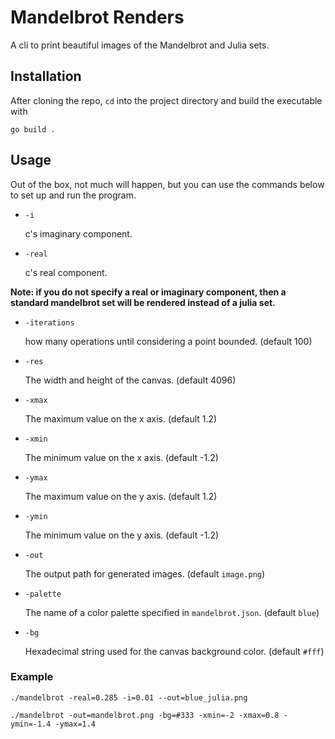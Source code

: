 # Mandelbrot Renders

A cli to print beautiful images of the Mandelbrot and Julia sets.

## Installation

After cloning the repo, `cd` into the project directory and build the executable with

`go build .`

## Usage

Out of the box, not much will happen, but you can use the commands below to set up and run the program.

- `-i` <float>

  c's imaginary component.

- `-real` <float>

  c's real component.

**Note: if you do not specify a real or imaginary component, then a standard mandelbrot
set will be rendered instead of a julia set.**

- `-iterations` <int>

  how many operations until considering a point bounded. (default 100)

- `-res` <int>

  The width and height of the canvas. (default 4096)

- `-xmax` <float>

  The maximum value on the x axis. (default 1.2)

- `-xmin` <float>

  The minimum value on the x axis. (default -1.2)

- `-ymax` <float>

  The maximum value on the y axis. (default 1.2)

- `-ymin` <float>

  The minimum value on the y axis. (default -1.2)

- `-out` <string>

  The output path for generated images. (default `image.png`)

- `-palette` <string>

  The name of a color palette specified in `mandelbrot.json`. (default `blue`)

- `-bg` <string>

  Hexadecimal string used for the canvas background color. (default `#fff`)

### Example

`./mandelbrot -real=0.285 -i=0.01 --out=blue_julia.png`

`./mandelbrot -out=mandelbrot.png -bg=#333 -xmin=-2 -xmax=0.8 -ymin=-1.4 -ymax=1.4`
